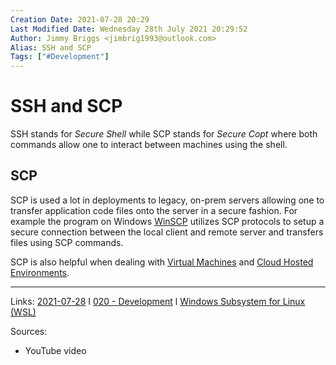```yaml
---
Creation Date: 2021-07-28 20:29
Last Modified Date: Wednesday 28th July 2021 20:29:52
Author: Jimmy Briggs <jimbrig1993@outlook.com>
Alias: SSH and SCP
Tags: ["#Development"]
---
```


# SSH and SCP

SSH stands for *Secure Shell* while SCP stands for *Secure Copt* where both commands allow one to interact between machines using the shell. 

## SCP

SCP is used a lot in deployments to legacy, on-prem servers allowing one to transfer application code files onto the server in a secure fashion. For example the program on Windows [WinSCP](WinSCP) utilizes SCP protocols to setup a secure connection between the local client and remote server and transfers files using SCP commands.

SCP is also helpful when dealing with [Virtual Machines](Virtual%20Machines) and [Cloud Hosted Environments](Cloud%20Hosted%20Environments).

***

Links:  [2021-07-28](../3-Resources/Daily-Notes/2021-07-28.md) I  [020 - Development](../1-Maps-of-Content/020%20-%20Development.md) l [Windows Subsystem for Linux (WSL)](Windows%20Subsystem%20for%20Linux%20(WSL))

Sources:
- YouTube video




